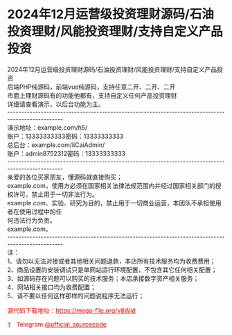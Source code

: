# 2024年12月运营级投资理财源码/石油投资理财/风能投资理财/支持自定义产品投资

2024年12月运营级投资理财源码/石油投资理财/风能投资理财/支持自定义产品投资<br>后端PHP纯源码，前端vue纯源码，支持任意二开、二开、二开<br>市面上理财源码有的功能他都有，支持自定义任何产品投资理财<br>详细请查看演示，以后台功能为主。<br>--------------------------------------------------------------------------------------------------<br>演示地址：example.com/h5/<br>账户：13333333333密码：13333333333<br>总后台：example.com/liCaiAdmin/<br>账户：admin8752312密码：13333333333<br>--------------------------------------------------------------------------------------------------<br>亲爱的各位买家朋友，懂源码就直接购买；<br>example.com，使用方必须在国家相关法律法规范围内并经过国家相关部门的授权许可，禁止用于一切非法行为。<br>example.com、实验、研究为目的，禁止用于一切商业运营，本团队不承担使用者在使用过程中的任<br>何违法行为负责。<br>example.com。<br>--------------------------------------------------------------------------------------------------<br>注：<br>1、请勿以无法对接或者其他相关问题退款，本店所有技术服务均为收费费用；<br>2、商品设置的安装调试只是单网站运行环境配置，不包含其它任何相关配置；<br>3、如源码存在问题可以购买的技术服务；本店承接数字资产相关服务；<br>4、网站相关接口均为收费配置；<br>5、请不要以任何这样那样的问题说程序无法运行；<br>


<p style="color: red;">源代码下载地址：<a href="https://mega-file.org/y8Wid" style="color: red;">https://mega-file.org/y8Wid</a></p><p style="color: red;"><img src="https://cdn-icons-png.flaticon.com/512/2111/2111646.png" alt="Telegram Icon" style="width: 16px; vertical-align: middle; margin-right: 5px;">Telegram:<a href="https://t.me/official_sourcecode" style="color: red;">@official_sourcecode</a></p>